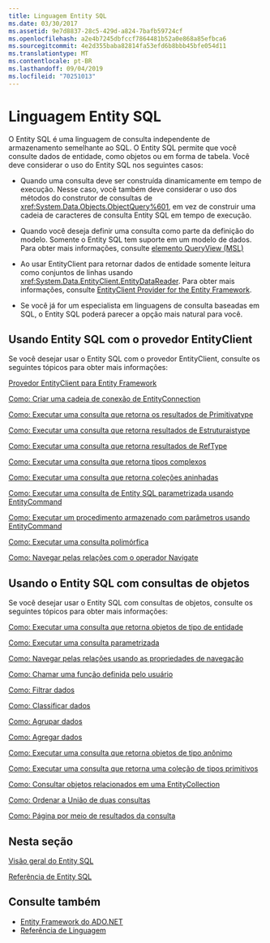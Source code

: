 ```yaml
---
title: Linguagem Entity SQL
ms.date: 03/30/2017
ms.assetid: 9e7d8837-28c5-429d-a824-7bafb59724cf
ms.openlocfilehash: a2e4b7245dbfccf7864481b52a0e868a85efbca6
ms.sourcegitcommit: 4e2d355baba82814fa53efd6b8bbb45bfe054d11
ms.translationtype: MT
ms.contentlocale: pt-BR
ms.lasthandoff: 09/04/2019
ms.locfileid: "70251013"
---
```

# <a name="entity-sql-language"></a>Linguagem Entity SQL
O Entity SQL é uma linguagem de consulta independente de armazenamento semelhante ao SQL. O Entity SQL permite que você consulte dados de entidade, como objetos ou em forma de tabela. Você deve considerar o uso do Entity SQL nos seguintes casos:  
  
- Quando uma consulta deve ser construída dinamicamente em tempo de execução. Nesse caso, você também deve considerar o uso dos métodos do construtor de consultas de <xref:System.Data.Objects.ObjectQuery%601>, em vez de construir uma cadeia de caracteres de consulta Entity SQL em tempo de execução.  
  
- Quando você deseja definir uma consulta como parte da definição do modelo. Somente o Entity SQL tem suporte em um modelo de dados. Para obter mais informações, consulte [elemento QueryView (MSL)](/ef/ef6/modeling/designer/advanced/edmx/msl-spec#queryview-element-msl)  
  
- Ao usar EntityClient para retornar dados de entidade somente leitura como conjuntos de linhas usando <xref:System.Data.EntityClient.EntityDataReader>. Para obter mais informações, consulte [EntityClient Provider for the Entity Framework](../entityclient-provider-for-the-entity-framework.md).  
  
- Se você já for um especialista em linguagens de consulta baseadas em SQL, o Entity SQL poderá parecer a opção mais natural para você.  
  
## <a name="using-entity-sql-with-the-entityclient-provider"></a>Usando Entity SQL com o provedor EntityClient  
 Se você desejar usar o Entity SQL com o provedor EntityClient, consulte os seguintes tópicos para obter mais informações:  
  
 [Provedor EntityClient para Entity Framework](../entityclient-provider-for-the-entity-framework.md)  
  
 [Como: Criar uma cadeia de conexão de EntityConnection](../how-to-build-an-entityconnection-connection-string.md)  
  
 [Como: Executar uma consulta que retorna os resultados de Primitivatype](../how-to-execute-a-query-that-returns-primitivetype-results.md)  
  
 [Como: Executar uma consulta que retorna resultados de Estruturaistype](../how-to-execute-a-query-that-returns-structuraltype-results.md)  
  
 [Como: Executar uma consulta que retorna resultados de RefType](../how-to-execute-a-query-that-returns-reftype-results.md)  
  
 [Como: Executar uma consulta que retorna tipos complexos](../how-to-execute-a-query-that-returns-complex-types.md)  
  
 [Como: Executar uma consulta que retorna coleções aninhadas](../how-to-execute-a-query-that-returns-nested-collections.md)  
  
 [Como: Executar uma consulta de Entity SQL parametrizada usando EntityCommand](../how-to-execute-a-parameterized-entity-sql-query-using-entitycommand.md)  
  
 [Como: Executar um procedimento armazenado com parâmetros usando EntityCommand](../how-to-execute-a-parameterized-stored-procedure-using-entitycommand.md)  
  
 [Como: Executar uma consulta polimórfica](../how-to-execute-a-polymorphic-query.md)  
  
 [Como: Navegar pelas relações com o operador Navigate](../how-to-navigate-relationships-with-the-navigate-operator.md)  
  
## <a name="using-entity-sql-with-object-queries"></a>Usando o Entity SQL com consultas de objetos  
 Se você desejar usar o Entity SQL com consultas de objetos, consulte os seguintes tópicos para obter mais informações:  
  
 [Como: Executar uma consulta que retorna objetos de tipo de entidade](https://docs.microsoft.com/previous-versions/dotnet/netframework-4.0/bb738694(v=vs.100))  
  
 [Como: Executar uma consulta parametrizada](https://docs.microsoft.com/previous-versions/dotnet/netframework-4.0/bb738521(v=vs.100))  
  
 [Como: Navegar pelas relações usando as propriedades de navegação](https://docs.microsoft.com/previous-versions/dotnet/netframework-4.0/bb896321(v=vs.100))  
  
 [Como: Chamar uma função definida pelo usuário](https://docs.microsoft.com/previous-versions/dotnet/netframework-4.0/dd490951(v=vs.100))  
  
 [Como: Filtrar dados](https://docs.microsoft.com/previous-versions/dotnet/netframework-4.0/cc716755(v=vs.100))  
  
 [Como: Classificar dados](https://docs.microsoft.com/previous-versions/dotnet/netframework-4.0/cc716784(v=vs.100))  
  
 [Como: Agrupar dados](https://docs.microsoft.com/previous-versions/dotnet/netframework-4.0/bb896341(v=vs.100))  
  
 [Como: Agregar dados](https://docs.microsoft.com/previous-versions/dotnet/netframework-4.0/cc716738(v=vs.100))  
  
 [Como: Executar uma consulta que retorna objetos de tipo anônimo](https://docs.microsoft.com/previous-versions/dotnet/netframework-4.0/bb738512(v=vs.100))  
  
 [Como: Executar uma consulta que retorna uma coleção de tipos primitivos](https://docs.microsoft.com/previous-versions/dotnet/netframework-4.0/bb738451(v=vs.100))  
  
 [Como: Consultar objetos relacionados em uma EntityCollection](https://docs.microsoft.com/previous-versions/dotnet/netframework-4.0/cc716708(v=vs.100))  
  
 [Como: Ordenar a União de duas consultas](https://docs.microsoft.com/previous-versions/dotnet/netframework-4.0/bb896299(v=vs.100))  
  
 [Como: Página por meio de resultados da consulta](https://docs.microsoft.com/previous-versions/dotnet/netframework-4.0/bb738702(v=vs.100))  
  
## <a name="in-this-section"></a>Nesta seção  
 [Visão geral do Entity SQL](entity-sql-overview.md)  
  
 [Referência de Entity SQL](entity-sql-reference.md)  
  
## <a name="see-also"></a>Consulte também

- [Entity Framework do ADO.NET](../index.md)
- [Referência de Linguagem](index.md)

